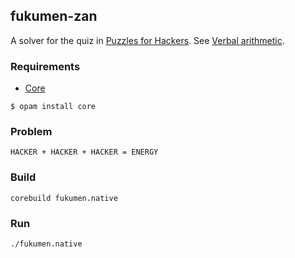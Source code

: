 ## fukumen-zan

A solver for the quiz in [Puzzles for Hackers](https://www.amazon.com/Puzzles-Hackers-Ivan-Sklyarov/dp/1931769451).
See [Verbal arithmetic](https://www.wikiwand.com/en/Verbal_arithmetic).

### Requirements

* [Core](http://opam.ocaml.org/packages/core/)

```
$ opam install core
```

### Problem

```
HACKER + HACKER + HACKER = ENERGY
```

### Build

`corebuild fukumen.native`

### Run

`./fukumen.native`
